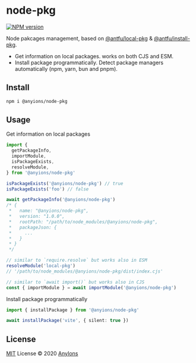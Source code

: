 # node-pkg

[![NPM version](https://img.shields.io/npm/v/@anyions/node-pkg?color=a1b858&label=)](https://www.npmjs.com/package/@anyions/node-pkg)

Node pakcages management, based on [@antfu/local-pkg](https://www.npmjs.com/package/@antfu/local-pkg) & [@antfu/install-pkg](https://www.npmjs.com/package/@antfu/install-pkg).

- Get information on local packages. works on both CJS and ESM.
- Install package programmatically. Detect package managers automatically (npm, yarn, bun and pnpm).

## Install 

```bash
npm i @anyions/node-pkg
```

## Usage

Get information on local packages

```ts
import {
  getPackageInfo,
  importModule,
  isPackageExists,
  resolveModule,
} from '@anyions/node-pkg'

isPackageExists('@anyions/node-pkg') // true
isPackageExists('foo') // false

await getPackageInfo('@anyions/node-pkg')
/* {
 *   name: "@anyions/node-pkg",
 *   version: "1.0.0",
 *   rootPath: "/path/to/node_modules/@anyions/node-pkg",
 *   packageJson: {
 *     ...
 *   }
 * }
 */

// similar to `require.resolve` but works also in ESM
resolveModule('local-pkg')
// '/path/to/node_modules/@anyions/node-pkg/dist/index.cjs'

// similar to `await import()` but works also in CJS
const { importModule } = await importModule('@anyions/node-pkg')
```

Install package programmatically

```ts
import { installPackage } from '@anyions/node-pkg'

await installPackage('vite', { silent: true })
```

## License

[MIT](./LICENSE) License © 2020 [AnyIons](https://github.com/anyions)